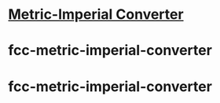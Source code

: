 # [Metric-Imperial Converter](https://www.freecodecamp.org/learn/quality-assurance/quality-assurance-projects/metric-imperial-converter)
# fcc-metric-imperial-converter
# fcc-metric-imperial-converter

